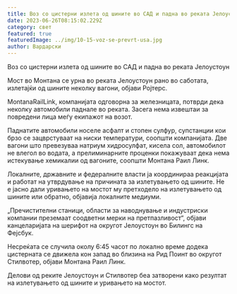 ```yaml
---
title: Воз со цистерни излета од шините во САД и падна во реката Јелоустоун
date: 2023-06-26T08:15:02.229Z
category: свет
featured: true
featuredImage: ../img/10-15-voz-se-prevrt-usa.jpg
author: Вардарски
---
```

Воз со цистерни излета од шините во САД и падна во реката Јелоустоун

Мост во Монтана се урна во реката Јелоустоун рано во саботата, излетајќи од шините неколку вагони, објави Ројтерс.

MontanaRailLink, компанијата одговорна за железницата, потврди дека неколку автомобили паднале во реката. Засега нема извештаи за повредени лица меѓу екипажот на возот.

Паднатите автомобили носеле асфалт и стопен сулфур, супстанции кои брзо се зацврстуваат на ниски температури, соопшти компанијата. Две вагони што превезуваа натриум хидросулфат, кисела сол, автомобилот не влегол во водата, а прелиминарните проценки покажуваат дека нема истекување хемикалии од вагоните, соопшти Монтана Раил Линк.

Локалните, државните и федералните власти ја координираа реакцијата и работат на утврдување на причината за излетувањето од шините. Не е јасно дали уривањето на мостот му претходело на излетувањето од шините или обратно, објавија локалните медиуми.

„Пречистителни станици, области за наводнување и индустриски компании преземаат соодветни мерки на претпазливост“, објави канцеларијата на шерифот на округот Јелоустоун во Билингс на Фејсбук.

Несреќата се случила околу 6:45 часот по локално време  додека цистерната се движела кон запад во близина на Рид Поинт во округот Стилвотер, објави Монтана Раил Линк.

Делови од реките Јелоустоун и Стилвотер беа затворени како резултат на излетувањето од шините и уривањето на мостот.